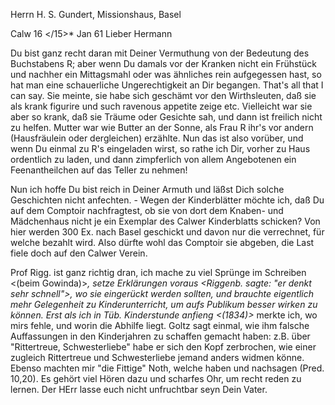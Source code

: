 Herrn H. S. Gundert, Missionshaus, Basel

 Calw 16 </15>* Jan 61
Lieber Hermann

Du bist ganz recht daran mit Deiner Vermuthung von der Bedeutung des Buchstabens R; aber wenn Du damals vor der Kranken nicht ein Frühstück und nachher ein Mittagsmahl oder was ähnliches rein aufgegessen hast, so hat man eine schauerliche Ungerechtigkeit an Dir begangen. That's all that I can say. Sie meinte, sie habe sich geschämt vor den Wirthsleuten, daß sie als krank figurire und such ravenous appetite zeige etc. Vielleicht war sie aber so krank, daß sie Träume oder Gesichte sah, und dann ist freilich nicht zu helfen. Mutter war wie Butter an der Sonne, als Frau R ihr's vor andern (Hausfräulein oder dergleichen) erzählte. Nun das ist also vorüber, und wenn Du einmal zu R's eingeladen wirst, so rathe ich Dir, vorher zu Haus ordentlich zu laden, und dann zimpferlich von allem Angebotenen ein Feenantheilchen auf das Teller zu nehmen!

Nun ich hoffe Du bist reich in Deiner Armuth und läßst Dich solche Geschichten nicht anfechten. - Wegen der Kinderblätter möchte ich, daß Du auf dem Comptoir nachfragtest, ob sie von dort dem Knaben- und Mädchenhaus nicht je ein Exemplar des Calwer Kinderblatts schicken? Von hier werden 300 Ex. nach Basel geschickt und davon nur die verrechnet, für welche bezahlt wird. Also dürfte wohl das Comptoir sie abgeben, die Last fiele doch auf den Calwer Verein.

Prof Rigg. ist ganz richtig dran, ich mache zu viel Sprünge im Schreiben <(beim Gowinda)>*, setze Erklärungen voraus <Riggenb. sagte: "er denkt sehr schnell">, wo sie eingerückt werden sollten, und brauchte eigentlich mehr Gelegenheit zu Kinderunterricht, um aufs Publikum besser wirken zu können. Erst als ich in Tüb. Kinderstunde anfieng <(1834)>* merkte ich, wo mirs fehle, und worin die Abhilfe liegt. Goltz sagt einmal, wie ihm falsche Auffassungen in den Kinderjahren zu schaffen gemacht haben: z.B. über "Rittertreue, Schwesterliebe" habe er sich den Kopf zerbrochen, wie einer zugleich Rittertreue und Schwesterliebe jemand anders widmen könne. Ebenso machten mir "die Fittige" Noth, welche haben und nachsagen (Pred. 10,20). Es gehört viel Hören dazu und scharfes Ohr, um recht reden zu lernen. Der HErr lasse euch nicht unfruchtbar seyn
 Dein Vater.
